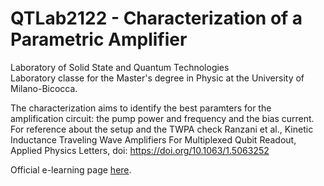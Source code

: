 # QTLab2122 - Characterization of a Parametric Amplifier
Laboratory of Solid State and Quantum Technologies  
Laboratory classe for the Master's degree in Physic at the University of Milano-Bicocca.

The characterization aims to identify the best paramters for the amplification circuit: the pump power and frequency and the bias current.
For reference about the setup and the TWPA check Ranzani et al., Kinetic Inductance Traveling Wave Amplifiers For Multiplexed Qubit Readout, Applied Physics Letters, doi: https://doi.org/10.1063/1.5063252

Official e-learning page [here](https://elearning.unimib.it/course/view.php?id=39139).
